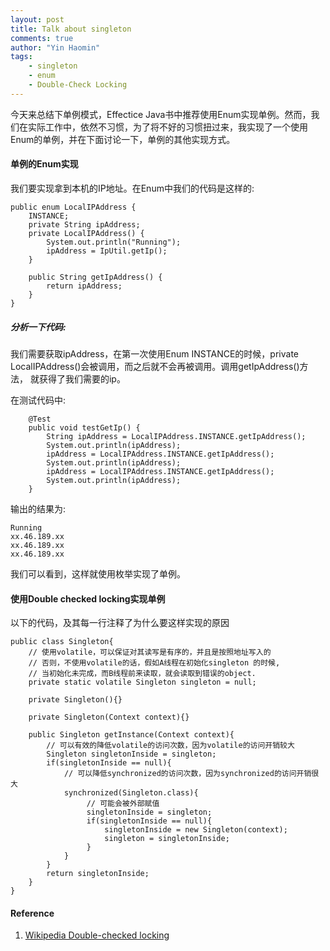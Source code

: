 ```yaml
---
layout: post
title: Talk about singleton
comments: true
author: "Yin Haomin"
tags:
    - singleton
    - enum
    - Double-Check Locking
---
```


今天来总结下单例模式，Effectice Java书中推荐使用Enum实现单例。然而，我们在实际工作中，依然不习惯，为了将不好的习惯扭过来，我实现了一个使用Enum的单例，并在下面讨论一下，单例的其他实现方式。

#### 单例的Enum实现

我们要实现拿到本机的IP地址。在Enum中我们的代码是这样的:

```
public enum LocalIPAddress {
    INSTANCE;
    private String ipAddress;
    private LocalIPAddress() {
        System.out.println("Running");
        ipAddress = IpUtil.getIp();
    }

    public String getIpAddress() {
        return ipAddress;
    }
}

```

##### 分析一下代码:

我们需要获取ipAddress，在第一次使用Enum INSTANCE的时候，private LocalIPAddress()会被调用，而之后就不会再被调用。调用getIpAddress()方法，
就获得了我们需要的ip。

在测试代码中: 

```
    @Test
    public void testGetIp() {
        String ipAddress = LocalIPAddress.INSTANCE.getIpAddress();
        System.out.println(ipAddress);
        ipAddress = LocalIPAddress.INSTANCE.getIpAddress();
        System.out.println(ipAddress);
        ipAddress = LocalIPAddress.INSTANCE.getIpAddress();
        System.out.println(ipAddress);
    }
```

输出的结果为:

```
Running
xx.46.189.xx
xx.46.189.xx
xx.46.189.xx
```

我们可以看到，这样就使用枚举实现了单例。

#### 使用Double checked locking实现单例

以下的代码，及其每一行注释了为什么要这样实现的原因

```
public class Singleton{
    // 使用volatile，可以保证对其读写是有序的，并且是按照地址写入的
    // 否则，不使用volatile的话，假如A线程在初始化singleton 的时候,
    // 当初始化未完成，而B线程前来读取，就会读取到错误的object.
    private static volatile Singleton singleton = null;

    private Singleton(){}

    private Singleton(Context context){}

    public Singleton getInstance(Context context){
        // 可以有效的降低volatile的访问次数，因为volatile的访问开销较大
        Singleton singletonInside = singleton;
        if(singletonInside == null){
            // 可以降低synchronized的访问次数，因为synchronized的访问开销很大
            synchronized(Singleton.class){
                 // 可能会被外部赋值
                 singletonInside = singleton;
                 if(singletonInside == null){
                     singletonInside = new Singleton(context);
                     singleton = singletonInside;
                 }
            }
        }
        return singletonInside;
    }
}
```

#### Reference

1. [Wikipedia Double-checked locking](https://en.wikipedia.org/wiki/Double-checked_locking#Usage_in_Java)


